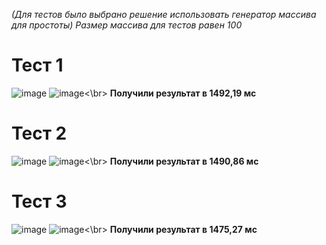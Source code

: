 *(Для тестов было выбрано решение использовать генератор массива для простоты)*
*Размер массива для тестов равен 100*
# Тест 1
![image](https://user-images.githubusercontent.com/58052549/197391676-ad3ca9bd-628e-4297-8408-a95150075d5c.png)
![image](https://user-images.githubusercontent.com/58052549/197391685-26488433-9dd2-404d-8a71-e55c41ec1982.png)<\br>
**Получили результат в 1492,19 мс**
# Тест 2
![image](https://user-images.githubusercontent.com/58052549/197391891-fd89c188-89c1-47b3-97a1-b3c310f177ec.png)
![image](https://user-images.githubusercontent.com/58052549/197391901-e003c205-657f-45ff-9ab1-99be3768ef56.png)<\br>
**Получили результат в 1490,86 мс**
# Тест 3
![image](https://user-images.githubusercontent.com/58052549/197391891-fd89c188-89c1-47b3-97a1-b3c310f177ec.png)
![image](https://user-images.githubusercontent.com/58052549/197392075-75e15f03-98f5-45b4-9b21-fede2eb90c54.png)<\br>
**Получили результат в 1475,27 мс**
